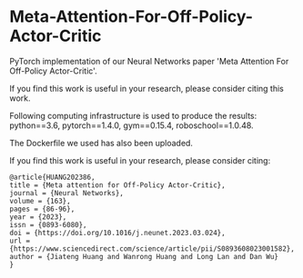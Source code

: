 # Meta-Attention-For-Off-Policy-Actor-Critic

PyTorch implementation of our Neural Networks paper 'Meta Attention For Off-Policy Actor-Critic'.

If you find this work is useful in your research, please consider citing this work.

Following computing infrastructure is used to produce the results: 
python==3.6, 
pytorch==1.4.0, 
gym==0.15.4, 
roboschool==1.0.48. 

The Dockerfile we used has also been uploaded.

If you find this work is useful in your research, please consider citing:

    @article{HUANG202386,
    title = {Meta attention for Off-Policy Actor-Critic},
    journal = {Neural Networks},
    volume = {163},
    pages = {86-96},
    year = {2023},
    issn = {0893-6080},
    doi = {https://doi.org/10.1016/j.neunet.2023.03.024},
    url = {https://www.sciencedirect.com/science/article/pii/S0893608023001582},
    author = {Jiateng Huang and Wanrong Huang and Long Lan and Dan Wu}
    }

